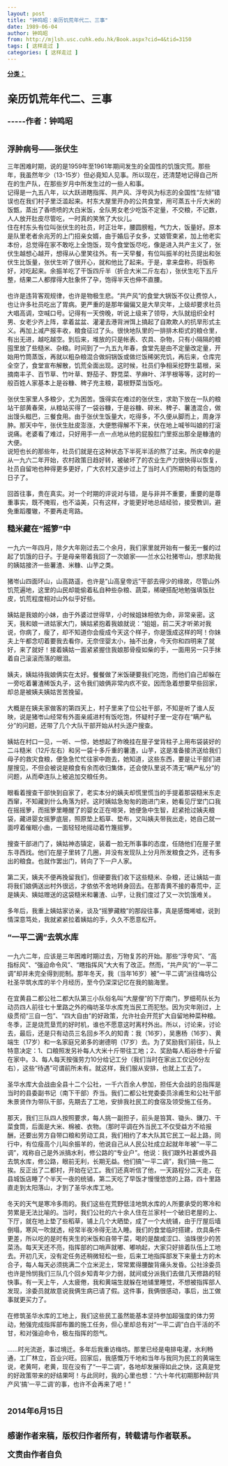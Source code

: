 ```yaml
---
layout: post
title: "钟鸣昭：亲历饥荒年代二、三事"
date: 1989-06-04
author: 钟鸣昭
from: http://mjlsh.usc.cuhk.edu.hk/Book.aspx?cid=4&tid=3150
tags: [ 这样走过 ]
categories: [ 这样走过 ]
---
```


<div style="margin: 15px 10px 10px 0px;">
 <div>
  <span id="ctl00_ContentPlaceHolder1_chapter1_SubjectLabel" style="font-weight:bold;text-decoration:underline;">
   分类：
  </span>
 </div>
 <div>
  <b>
   <font size="5">
    <br/>
   </font>
  </b>
 </div>
 <div>
  <b>
   <font size="5">
    亲历饥荒年代二、三事
   </font>
  </b>
 </div>
 <div>
  <b>
   <font size="4">
    <br/>
   </font>
  </b>
 </div>
 <div>
  <b>
   <font size="4">
    -----作者：钟鸣昭
   </font>
  </b>
 </div>
 <div>
  <b>
   <font size="4">
    <br/>
   </font>
  </b>
 </div>
 <div>
  <br/>
 </div>
 <div>
  <b>
   <font size="4">
    浮肿病号——张伏生
   </font>
  </b>
 </div>
 <div>
  <br/>
 </div>
 <div>
  三年困难时期，说的是1959年至1961年期间发生的全国性的饥饿灾荒。那些年，我虽然年少（13-15岁）但必竟知人见事。所以现在，还清楚地记得自己所在的生产队，在那些岁月中所发生过的一些人和事。
 </div>
 <div>
  记得是一九五八年，以大跃进瞎指挥、共产风、浮夸风为标志的全国性“左倾”错误也在我们村子里泛滥起来。村东大屋里开办的公共食堂，用可蒸五十斤大米的饭甑，蒸出了香喷喷的大白米饭，全队男女老少吃饭不定量，不交粮，不记数，人人放开肚皮尽管吃，一时真的笑煞了大伙儿。
 </div>
 <div>
  住在村东头有位叫张伏生的社员，时正壮年，腰圆膀粗，气力大，饭量好。原本是队里老者余兆芳的上门招亲女婿，由于婚后子女多，丈娘管束紧，加上他老实本份，总觉得在家不敢吃上全饱饭，现今食堂饭尽吃，像是进入共产主义了，张伏生越想心越开，想得从心里笑往外。有一天早餐，有位叫振羊的社员提出和张伏生比饭量，张伏生听了很开心，就和他比了起来。于是，拿来盘称，将饭称好，对吃起来。余振羊吃了干饭四斤半（折合大米二斤左右），张伏生吃下五斤整，结果二人都撑得大肚象怀了孕，饱得半天也伸不直腰。
 </div>
 <div>
  <br/>
 </div>
 <div>
  也许是违背客观规律，也许是物极生悲。“共产风”的食堂大锅饭不仅让费惊人，也让许多社员吃出了胃病。更严重的是那年偏偏又是大旱灾年，上级却要求社员大唱高调，空喊口号。记得有一天傍晚，听说上级来了领导，大队就组织全村男、女老少齐上阵，拿着盆盆、灌灌去港背洲饵上搞起了自欺欺人的抗旱形式主义。再加上减产报丰收，粮食征过了头。很快地队里的一排排木柜式的粮仓里，有出无进，越吃越空。到后来，堆放的只是帐表、农具、杂物，只有小隔隔的粮囤里放了些糙米、杂粮。时间到了一九五九年春，食堂先是由不定量改定量，开始用竹筒蒸饭，再就以粗杂粮混合做焖锅饭或做烂饭稀粥充饥，再后来，仓库完全空了，食堂宣布解散，饥荒全面出现。这时候，社员们争相采挖野生葛根，采摘南丰子、百节草、竹叶草、野茄子、野苋菜、芋麻叶、洋芋根等等，这时的一般百姓人家基本上是谷糠、稗子充主粮，葛根野菜当饭吃。
 </div>
 <div>
  <br/>
 </div>
 <div>
  张伏生家里人多粮少，尤为困苦。饿得实在难过的张伏生，求助下放在一队的粮站干部黄春荣，从粮站买得了一袋谷糠，于是谷糠、碎米、稗子、薯渣混合，做出馒头糍巴，三餐食用。由于张伏生饭量大，吃得多，不久便从脚而上，周身浮肿。那天中午，张伏生肚皮澎涨，大便憋得解不下来，伏在地上喊爷叫娘的打滚说痛。老婆看了难过，只好用手一点一点地从他的屁股肛门里抠出那全是糠渣的大便。
 </div>
 <div>
  说短也长的那些年，社员们就是在这种状态下半死半活的熬了过来。所庆幸的是从一九六二年开始，农村政策日趋好转，被破坏了的农业生产力很快得以恢复，社员自留地也种得更多更好，广大农村又逐步过上了当时人们所期盼的有饭饱的日子了。
 </div>
 <div>
  <br/>
 </div>
 <div>
  回首往事，贵在真实。对一个时期的评说对与错，是与非并不重要，重要的是尊重事实，既不掩瑕，也不溢美，只有这样，才能更好地总结经验，接受教训，避免重蹈覆辙，不要再走弯路。
 </div>
 <div>
  <br/>
 </div>
 <div>
  <b>
   <font size="4">
    糙米藏在“摇箩”中
   </font>
  </b>
 </div>
 <div>
  <b>
   <font size="4">
    <br/>
   </font>
  </b>
 </div>
 <div>
  一九六一年四月，除夕大年刚过去二个余月，我们家里就开始有一餐无一餐的过起了饥饿的日子。于是母亲带着我回了一次娘家——兰水公社猪岺山，想求助我的姨姑接济一些薯渣、米糠、山芋之类。
 </div>
 <div>
  <br/>
 </div>
 <div>
  猪岺山四面环山，山高路遥，也许是“山高皇帝远”干部去得少的缘故，尽管山外饥荒遍地，这里的山民却能偷着私自种些杂粮、蔬菜，稀硬搭配地勉强填饭肚皮，饥荒程度相对山外似乎好些。
 </div>
 <div>
  <br/>
 </div>
 <div>
  姨姑是我娘的小妹，由于外婆过世得早，小时候姐妹相依为命，非常亲密。这天，我和娘一进姑家大门，姨姑紧抱着我娘就说：“姐姐，前二天才听弟对我说，你病了，瘦了，却不知道你会瘦成今天这个样子，你是饿成这样的呵！你妹夫上午都念叨着要我去看你，无奈侄婴太小，抽不出身，今天你和四明来了就好，来了就好！接着姨姑一面紧紧握住我娘那骨瘦如柴的手，一面用另一只手抹着自己滚滚而落的眼泪。
 </div>
 <div>
  <br/>
 </div>
 <div>
  姨夫，姨姑待我娘俩实在太好。餐餐做了米饭硬要我们吃饱，而他们自己却躲在一旁吃着薯渣稀饭丸子，这令我们娘俩非常内疚不安。因而急着想要早些回家，却总是被姨夫姨姑苦苦挽留。
 </div>
 <div>
  <br/>
 </div>
 <div>
  大概是在姨夫家做客的第四天上，村子里来了位公社干部，不知是听了谁人反映，说是猪岺山经常有外面亲戚进村有饭吃饱，怀疑村子里一定存在“瞒产私分”的问题，还带了几个大队干部开始从村头逐户搜查。
 </div>
 <div>
  <br/>
 </div>
 <div>
  姨姑在村口一见，一听、一惊，她想起了昨晚挂在屋子堂背柱子上用布袋装好的二斗糙米（12斤左右）和另一袋十多斤重的薯渣，山芋，这是准备接济送给我们母子的救灾食粮，便急急忙忙往家中跑去，她知道，这些东西，要是让干部们进屋搜见，不但会被说是粮食有余而收归集体，还会使队里说不清无“瞒产私分”的问题，从而牵连队上被追加交粮任务。
 </div>
 <div>
  <br/>
 </div>
 <div>
  眼看着搜查干部快到自家了，老实本分的姨夫却慌里慌当的手提着那袋糙米东走西窜，不知藏到什么角落为好。这时姨姑急匆匆的跑进门来，她看见厅堂门口我在摇摇箩，而摇箩里睡醒了的婴女正在啼哭，她便急中生智，赶紧抢过姨夫粮袋，藏进婴女摇箩底层，照原垫上稻草、垫布，又叫姨夫带我出走，她自己就一面哼着催眠小曲，一面轻轻地摇动着竹篾摇箩。
 </div>
 <div>
  <br/>
 </div>
 <div>
  搜查干部进门了，姨姑神态镇定，装着一脸无所事事的态度，任随他们在屋子里东寻西找。他们在屋子里转了几圈，并没有发现队上分月所发粮食之外，还有多出的粮食。也就作罢出门，转向了下一户人家。
 </div>
 <div>
  <br/>
 </div>
 <div>
  第二天，姨夫不便再挽留我们，但硬要我们收下这些糙米、杂粮，还让姨姑一直将我们娘俩送出村外很远，才依依不舍地转身回去。在那青黄不接的春荒中，正是姨夫、姨姑赠送的这袋糙米和薯渣、山芋，让我们度过了又一次饥饿难关。
 </div>
 <div>
  <br/>
 </div>
 <div>
  多年后，我重上姨姑家访亲，谈及“摇箩藏粮”的那段往事，真是感慨唏嘘，说到情深意笃处，我就紧紧拉着姨姑的手，久久不愿意松开。
 </div>
 <div>
  <br/>
 </div>
 <div>
  <b>
   <font size="4">
    “一平二调”去筑水库
   </font>
  </b>
 </div>
 <div>
  <b>
   <font size="4">
    <br/>
   </font>
  </b>
 </div>
 <div>
  一九六二年，应该是三年困难时期过去，万物复苏的开始。那些“浮夸风”、“高指标风”、“强迫命令风”、“瞎指挥风”大大有了改正。然而，“共产风”的“一平二调”却并未完全得到扼制。那年冬天，我（当年16岁）被“一平二调”派往梅坊公社圣华筑水库的半个月经历，至今仍深深记忆在我的脑海里。
 </div>
 <div>
  <br/>
 </div>
 <div>
  在宜黄县二都公社二都大队第三小队俗名叫“大屋俚”的下厅南门，罗细苟队长为动员四人前往七十里路之外的梅坊圣华水库充当民工而犯愁。因为灾年刚过，上级贯彻“三自一包”、“四大自由”的好政策，允许社会开荒扩大自留地种菜种粮。冬季，正是烧荒垦荒的好时机，谁也不愿意这时离村外出。所以，讨论来，讨论去，最后，还是只有动员三名回乡不久的知青：我（16岁），吴惠杨（16岁）、黄端生（17岁）和一名家庭兄弟多的谢德明（17岁）去。为了奖励我们前往，队上特意决定：1、口粮照发另补每人大米十斤带往工地；2、奖励每人稻谷叁十斤留在家中。3、每人每天按强劳力10分给记工分（我们当时在家出工仅记6分左右），这些“待遇”可谓前所未有。就这样，我们服从安排，也就上工去了。
 </div>
 <div>
  <br/>
 </div>
 <div>
  圣华水库大会战由全县十二个公社，一千六百余人参加，担任大会战的总指挥是当时的县委副书记（南下干部）乔当。我们二都公社党委委员涂甫生和公社干部朱景贤作为带队干部，先期去了工地，安排我社民工的食宿及领受施工任务。
 </div>
 <div>
  <br/>
 </div>
 <div>
  那天，我们三队四人按照要求，每人挑一副担子，前头是笞箕、锄头、鎌刀、干菜食筒，后面是大米、棉被、衣物。（那时平调在外当民工不仅受益方不给报酬，还要出劳方自带口粮和劳动工具，我们相约了本大队其它民工一起上路，同行中，有位瘦高个儿叫余振羊的，他说自己从人民公社成立起就年年被“一平二调”，戏称自己是外派搞水利，修公路的“专业户”。他说：我们跟外社甚或外县去筑水库，修公路，眼前无利，长期无益。他们搞“一平二调”，我们搞一拖二挨。反正出了二都村，开始在记工。我们还真听信了他，一天路程分二天走，在县城饭店睡了个半天一夜的统铺，第二天吃了早饭才慢慢悠悠的上路，四十里路直走到太阳落山，才到了圣华水库工地。
 </div>
 <div>
  <br/>
 </div>
 <div>
  冬天的天气是寒冷多雨的。我们这些在荒野低洼地筑水库的人所要承受的寒冷和劳累是无法比喻的。当时，我们公社的六十余人住在兰家村一个破旧老屋的上、下厅，就在地上垫了些稻草，铺上几个大晒垫，成了一个大统铺，由于厅屋后墙倒塌，寒风一吹就透，经常半夜冷得无法入睡。我们的食堂临时搭建，炊具条件更差，所以吃的是时有夹生的米饭和自带干菜，喝的是酸咸涩口、油珠很少的苦菜汤。每天天还不亮，指挥部的口哨声就嘟、嘟响起，大家只好排着队伍上工地去。开初几天，没有定任务还稍微轻松一些，后来工地指挥部发下来量土方的木合子，每人每天必须挑满二个立米泥土，常常累得腰酸背痛头发昏。公社涂委员也许是怜悯我们三队几个回乡知青年少力弱，就间或分派我们去做几天修路的轻快事。有一天上午，人太疲倦，我和黄端生就躲在地铺里睡觉，不想被指挥部人发现，涂委员就故意说我俩生病已请了假。这件事，我俩很感动，事后，出工做事就更买力了。
 </div>
 <div>
  <br/>
 </div>
 <div>
  在修筑圣华水库的工地上，我们这些民工虽然能基本坚持参加超强度的体力劳动，勉强完成指挥部布置的施工任务，但心里却总有对“一平二调”白白干活的不甘，和对强迫命令，极左指挥的怨气。
 </div>
 <div>
  <br/>
 </div>
 <div>
  ……时光流逝，事过境迁。多年后我重访梅坊。那里已经是电排电灌，水利畅通，工厂林立，百业兴旺。回家后，我感慨万千地和当年与我同为民工的黄端生说，老黄呵，老黄，现在没有了“一平二调”，各地却发展得如此之快，这真是党的好政策带来的好结果呵！与此同时，我的心里也想：“六十年代初期那种刮‘共产风’搞‘一平二调’的事，也许不会再来了吧！”
 </div>
 <div>
  <br/>
 </div>
 <div>
  <b>
   <font size="4">
    <br/>
   </font>
  </b>
 </div>
 <div>
  <b>
   <font size="4">
    2014年6月15日
   </font>
  </b>
 </div>
 <div>
  <br/>
 </div>
 <div>
  <p class="MsoNormal" style="font-size: 17.6px; line-height: 24.64px;">
   <b style="font-size: 17.6px; line-height: 24.64px;">
    <font size="4">
     <span lang="ZH-CN" style="font-family: 宋体;">
      感谢作者来稿，版权归作者所有，转载请与作者联系。
     </span>
    </font>
   </b>
  </p>
  <p class="MsoNormal" style="font-size: 17.6px; line-height: 24.64px;">
   <span lang="ZH-CN" style="font-family: 宋体;">
    <b>
     <font size="4">
      文责由作者自负
     </font>
    </b>
   </span>
  </p>
 </div>
</div>

